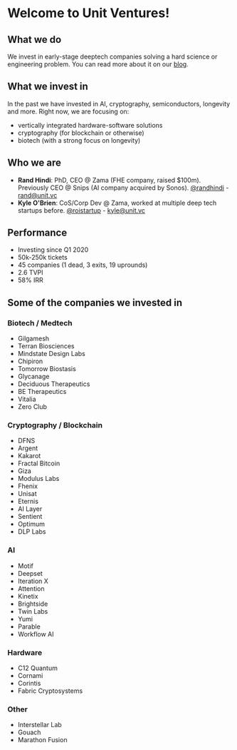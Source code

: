 # Welcome to Unit Ventures!

## What we do
We invest in early-stage deeptech companies solving a hard science or engineering problem. You can read more about it on our [blog](https://randhindi.substack.com).

## What we invest in
In the past we have invested in AI, cryptography, semiconductors, longevity and more. Right now, we are focusing on:
- vertically integrated hardware-software solutions
- cryptography (for blockchain or otherwise)
- biotech (with a strong focus on longevity)

## Who we are
- **Rand Hindi**: PhD, CEO @ Zama (FHE company, raised $100m). Previously CEO @ Snips (AI company acquired by Sonos). [@randhindi](https://x.com/randhindi) - [rand@unit.vc](rand@unit.vc)
- **Kyle O'Brien**: CoS/Corp Dev @ Zama, worked at multiple deep tech startups before. [@roistartup](https://x.com/RoiStartup) - [kyle@unit.vc](kyle@unit.vc)

## Performance
- Investing since Q1 2020
- 50k-250k tickets
- 45 companies (1 dead, 3 exits, 19 uprounds)
- 2.6 TVPI
- 58% IRR

## Some of the companies we invested in
### Biotech / Medtech
- Gilgamesh
- Terran Biosciences
- Mindstate Design Labs
- Chipiron
- Tomorrow Biostasis
- Glycanage
- Deciduous Therapeutics
- BE Therapeutics
- Vitalia
- Zero Club

### Cryptography / Blockchain
- DFNS
- Argent
- Kakarot
- Fractal Bitcoin
- Giza
- Modulus Labs
- Fhenix
- Unisat
- Eternis
- AI Layer
- Sentient
- Optimum
- DLP Labs

### AI
- Motif
- Deepset
- Iteration X
- Attention
- Kinetix
- Brightside
- Twin Labs
- Yumi
- Parable
- Workflow AI

### Hardware
- C12 Quantum
- Cornami
- Corintis
- Fabric Cryptosystems

### Other
- Interstellar Lab
- Gouach
- Marathon Fusion

